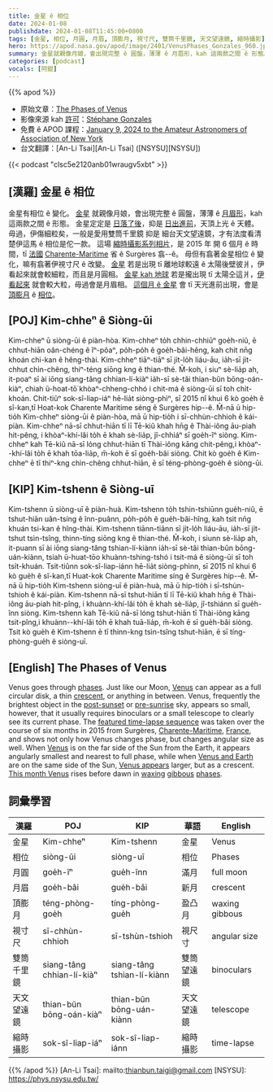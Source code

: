 ```yaml
---
title: 金星 ê 相位
date: 2024-01-08
publishdate: 2024-01-08T11:45:00+0800
tags: [金星, 相位, 月圓, 月眉, 頂膨月, 視寸尺, 雙筒千里鏡, 天文望遠鏡, 縮時攝影]
hero: https://apod.nasa.gov/apod/image/2401/VenusPhases_Gonzales_960.jpg
summary: 金星就親像月娘，會出現完整 ê 圓盤，薄薄 ê 月眉形，kah 這兩款之間 ê 形態。
categories: [podcast]
vocals: [阿錕]
---
```


{{% apod %}}

- 原始文章：[The Phases of Venus](https://apod.nasa.gov/apod/ap240108.html)
- 影像來源 kah [許可][License]：[Stéphane Gonzales](https://www.flickr.com/people/stephane-gonzalez/)
- 免費 ê APOD 課程：[January 9, 2024 to the Amateur Astronomers of Association of New York](https://aaa.org/event/2023-astronomy-picture-of-the-day/)
- 台文翻譯：[An-Li Tsai][An-Li Tsai] ([NSYSU][NSYSU])

{{< podcast "clsc5e2120anb01wraugv5xbt" >}}

## [漢羅] 金星 ê 相位
金星有相位 ê 變化。
[金星][Venus 1] 就親像月娘，會出現完整 ê 圓盤，薄薄 ê [月眉形][crescent]，kah 這兩款之間 ê 形態。
金星定定是 [日落了後][post-sunset]，抑是 [日出進前][pre-sunrise]，天頂上光 ê 天體。
毋過，伊傷細粒矣，一般是愛用雙筒千里鏡 抑是 細台天文望遠鏡，才有法度看清楚伊這馬 ê 相位是佗一款。
這場 [縮時攝影系列相片][featured time-lapse sequence]，是 2015 年 開 6 個月 ê 時間，tī [法國][France] [Charente-Maritime][Charente-Maritime] 省 ê Surgères 翕--ê。
毋但有翕著金星相位 ê 變化，嘛有翕著伊視寸尺 ê 改變。
[金星][Venus 2] 若是出現 tī 離地球較遠 ê 太陽後壁彼爿，伊看起來就會較細粒，而且是月圓相。
[金星 kah 地球][Venus and Earth] 若是攏出現 tī 太陽仝這爿，[伊看起來][Venus appears] 就會較大粒，毋過會是月眉相。
[這個月 ê 金星][This month Venus] 會 tī 天光進前出現，會是 [頂][waxing][膨月][gibbous] ê [相位][phases 2]。

## [POJ] Kim-chheⁿ ê Siòng-ūi
Kim-chheⁿ ū siòng-ūi ê piàn-hòa.
Kim-chheⁿ to̍h chhin-chhiūⁿ goe̍h-niû, ē chhut-hiān oân-chéng ê îⁿ-pôaⁿ, po̍h-po̍h ê goe̍h-bâi-hêng, kah chit nn̄g khoán chi-kan ê hêng-thài.
Kim-chheⁿ tiāⁿ-tiāⁿ sī ji̍t-lo̍h liáu-āu, ia̍h-sī ji̍t-chhut chìn-chêng, thiⁿ-téng siōng kng ê thian-thé.
M̄-koh, i siuⁿ sè-lia̍p ah, it-poaⁿ sī ài iōng siang-tâng chhian-lí-kiàⁿ ia̍h-sī sè-tâi thian-bûn bōng-oán-kiàⁿ, chiah ū-hoat-tō͘ khòaⁿ-chheng-chhó i chit-má ê siòng-ūi sī toh chi̍t-khoán.
Chit-tiûⁿ sok-sî-liap-iáⁿ hē-lia̍t siòng-phìⁿ, sī 2015 nî khui 6 kò goe̍h ê sî-kan,tī Hoat-kok Charente Maritime séng ê Surgères hip--ê.
M̄-nā ū hip-tio̍h Kim-chheⁿ siòng-ūi ê piàn-hòa, mā ū hip-tio̍h i sī-chhùn-chhioh ê kái-piàn.
Kim-chheⁿ nā-sī chhut-hiān tī lī Tē-kiû khah hn̄g ê Thài-iông āu-piah hit-pêng, i khòaⁿ-khí-lâi to̍h ē khah sè-lia̍p, jî-chhiáⁿ sī goe̍h-îⁿ siòng.
Kim-chheⁿ kah Tē-kiû nā-sī lóng chhut-hiān tī Thài-iông kāng chit-pêng,i khòaⁿ--khí-lâi to̍h ē khah tōa-lia̍p, m̄-koh ē sī goe̍h-bâi siòng.
Chit kò goe̍h ê Kim-chheⁿ ē tī thiⁿ-kng chìn-chêng chhut-hiān, ē sī téng-phòng-goe̍h ê siòng-ūi.

## [KIP] Kim-tshenn ê Siòng-uī
Kim-tshenn ū siòng-uī ê piàn-huà.
Kim-tshenn to̍h tshin-tshiūnn gue̍h-niû, ē tshut-hiān uân-tsíng ê înn-puânn, po̍h-po̍h ê gue̍h-bâi-hîng, kah tsit nn̄g khuán tsi-kan ê hîng-thài.
Kim-tshenn tiānn-tiānn sī ji̍t-lo̍h liáu-āu, ia̍h-sī ji̍t-tshut tsìn-tsîng, thinn-tíng siōng kng ê thian-thé.
M̄-koh, i siunn sè-lia̍p ah, it-puann sī ài iōng siang-tâng tshian-lí-kiànn ia̍h-sī sè-tâi thian-bûn bōng-uán-kiànn, tsiah ū-huat-tōo khuànn-tshing-tshó i tsit-má ê siòng-ūi sī toh tsi̍t-khuán.
Tsit-tiûnn sok-sî-liap-iánn hē-lia̍t siòng-phìnn, sī 2015 nî khui 6 kò gue̍h ê sî-kan,tī Huat-kok Charente Maritime síng ê Surgères hip--ê.
M̄-nā ū hip-tio̍h Kim-tshenn siòng-uī ê piàn-huà, mā ū hip-tio̍h i sī-tshùn-tshioh ê kái-piàn.
Kim-tshenn nā-sī tshut-hiān tī lī Tē-kiû khah hn̄g ê Thài-iông āu-piah hit-pîng, i khuànn-khí-lâi to̍h ē khah sè-lia̍p, jî-tshiánn sī gue̍h-înn siòng.
Kim-tshenn kah Tē-kiû nā-sī lóng tshut-hiān tī Thài-iông kāng tsit-pîng,i khuànn--khí-lâi to̍h ē khah tuā-lia̍p, m̄-koh ē sī gue̍h-bâi siòng.
Tsit kò gue̍h ê Kim-tshenn ē tī thinn-kng tsìn-tsîng tshut-hiān, ē sī tíng-phòng-gue̍h ê siòng-uī.

## [English] The Phases of Venus
Venus goes through [phases][phases 1].
Just like our Moon, [Venus][Venus 1] can appear as a full circular disk, a thin [crescent][crescent], or anything in between.
Venus, frequently the brightest object in the [post-sunset][post-sunset] or [pre-sunrise][pre-sunrise] sky, appears so small, however, that it usually requires binoculars or a small telescope to clearly see its current phase.
The [featured time-lapse sequence][featured time-lapse sequence] was taken over the course of six months in 2015 from Surgères, [Charente-Maritime][Charente-Maritime], [France][France], and shows not only how Venus changes phase, but changes angular size as well.
When [Venus][Venus 2] is on the far side of the Sun from the Earth, it appears angularly smallest and nearest to full phase, while when [Venus and Earth][Venus and Earth] are on the same side of the Sun, [Venus appears][Venus appears] larger, but as a crescent.
[This month Venus][This month Venus] rises before dawn in [waxing][waxing] [gibbous][gibbous] [phases][phases 2].

## 詞彙學習

|漢羅|POJ|KIP|華語|English|
|-|-|-|-|-|
|金星|Kim-chheⁿ|Kim-tshenn|金星|Venus|
|相位|siòng-ūi|siòng-uī|相位|Phases|
|月圓|goe̍h-îⁿ|gue̍h-înn|滿月|full moon|
|月眉|goe̍h-bâi|gue̍h-bâi|新月|crescent|
|頂膨月|téng-phòng-goe̍h|tíng-phòng-gue̍h|盈凸月|waxing gibbous|
|視寸尺|sī-chhùn-chhioh|sī-tshùn-tshioh|視尺寸|angular size|
|雙筒千里鏡|siang-tâng chhian-lí-kiàⁿ|siang-tâng tshian-lí-kiànn|雙筒望遠鏡|binoculars|
|天文望遠鏡|thian-bûn bōng-oán-kiàⁿ|thian-bûn bōng-uán-kiànn|天文望遠鏡|telescope|
|縮時攝影|sok-sî-liap-iáⁿ|sok-sî-liap-iánn|縮時攝影|time-lapse|

{{% /apod %}}
[An-Li Tsai]: mailto:thianbun.taigi@gmail.com
[NSYSU]: https://phys.nsysu.edu.tw/

[copyright]: https://apod.nasa.gov/apod/fap/lib/about_apod.html#srapply
[License]: https://creativecommons.org/licenses/by/3.0/

[phases 1]:https://en.wikipedia.org/wiki/Phases_of_Venus
[Venus 1]:https://science.nasa.gov/venus/
[crescent]:https://apod.nasa.gov/apod/ap230826.html
[post-sunset]:https://apod.nasa.gov/apod/ap230102.html
[pre-sunrise]:https://apod.nasa.gov/apod/ap160130.html
[featured time-lapse sequence]:https://www.iau.org/public/images/detail/ann23043a/
[Charente-Maritime]:https://youtu.be/nAlTvNII1O8
[France]:https://en.wikipedia.org/wiki/France
[Venus 2]:https://apod.nasa.gov/cgi-bin/apod/apod_search?tquery=Venus
[Venus and Earth]:https://earthsky.org/astronomy-essentials/five-petals-of-venus/
[Venus appears]:https://img.freepik.com/premium-photo/adorable-striped-cat-looking-up-cat-portrait-close-up_199743-10939.jpg
[This month Venus]:https://earthsky.org/upl/2023/01/Venus-elongation-north-sunrise-2023-Guy-Ottewell.jpg
[waxing]:https://spaceplace.nasa.gov/moon-phases/
[gibbous]:https://apod.nasa.gov/apod/ap231112.html
[phases 2]:https://spaceplace.nasa.gov/moon-phases/
